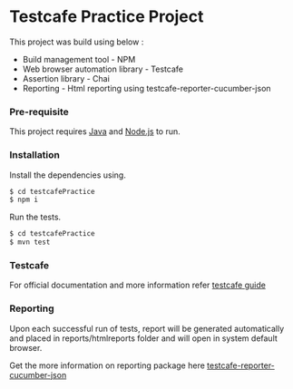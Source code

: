 # Testcafe Practice Project

This project was build using below  :

  - Build management tool - NPM
  - Web browser automation library - Testcafe
  - Assertion library - Chai
  - Reporting - Html reporting using testcafe-reporter-cucumber-json

### Pre-requisite
This project requires [Java](https://java.com/en/download/) and [Node.js](https://nodejs.org/en/download/)  to run.

### Installation
Install the dependencies using.
```sh
$ cd testcafePractice
$ npm i
```

Run the tests.
```sh
$ cd testcafePractice
$ mvn test
```

### Testcafe
For official documentation and more information refer [testcafe guide ](https://devexpress.github.io/testcafe/documentation/guides/)

### Reporting
Upon each successful run of tests, report will be generated automatically and placed in reports/htmlreports folder and will open in system default browser.

Get the more information on reporting package here [testcafe-reporter-cucumber-json](https://developer.aliyun.com/mirror/npm/package/testcafe-reporter-cucumber-json)
